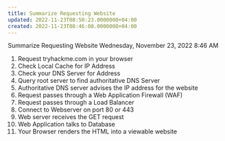 ```yaml
---
title: Summarize Requesting Website
updated: 2022-11-23T08:50:23.0000000+04:00
created: 2022-11-23T08:46:08.0000000+04:00
---
```


Summarize Requesting Website
Wednesday, November 23, 2022
8:46 AM
1.  Request tryhackme.com in your browser
2.  Check Local Cache for IP Address
3.  Check your DNS Server for Address
4.  Query root server to find authoritative DNS Server
5.  Authoritative DNS server advises the IP address for the website
6.  Request passes through a Web Application Firewall (WAF)
7.  Request passes through a Load Balancer
8.  Connect to Webserver on port 80 or 443
9.  Web server receives the GET request
10. Web Application talks to Database
11. Your Browser renders the HTML into a viewable website

